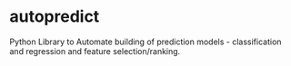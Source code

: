 # autopredict
Python Library to Automate building of prediction models - classification and regression and feature selection/ranking.
